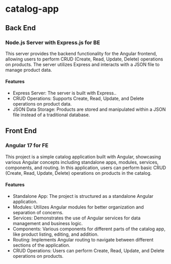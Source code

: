 # catalog-app  

## Back End
### Node.js Server with Express.js for BE

This server provides the backend functionality for the Angular frontend, allowing users to perform CRUD (Create, Read, Update, Delete) operations on products. The server utilizes Express and interacts with a JSON file to manage product data.

#### Features

- Express Server: The server is built with Express..
- CRUD Operations: Supports Create, Read, Update, and Delete operations on product data.
- JSON Data Storage: Products are stored and manipulated within a JSON file instead of a traditional database.

## Front End
### Angular 17 for FE

This project is a simple catalog application built with Angular, showcasing various Angular concepts including standalone apps, modules, services, components, and routing. In this application, users can perform basic CRUD (Create, Read, Update, Delete) operations on products in the catalog.

#### Features

- Standalone App: The project is structured as a standalone Angular application.
- Modules: Utilizes Angular modules for better organization and separation of concerns.
- Services: Demonstrates the use of Angular services for data management and business logic.
- Components: Various components for different parts of the catalog app, like product listing, editing, and addition.
- Routing: Implements Angular routing to navigate between different sections of the application.
- CRUD Operations: Users can perform Create, Read, Update, and Delete operations on products.
